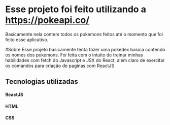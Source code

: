 # Esse projeto foi feito utilizando a https://pokeapi.co/
Basicamente nela contem todos os pokemons feitos até o momento que foi feito esse aplicativo.

#Sobre
Esse projeto basicamente tenta fazer uma pokedex basica contendo os nomes dos pokemons.
Foi feita com o intuito de treinar minhas habilidades com fetch do Javascript e JSX do React, além claro de exercitar os comandos para criação de paginas com ReactJS

## Tecnologias utilizadas
#### ReactJS
#### HTML
#### CSS
